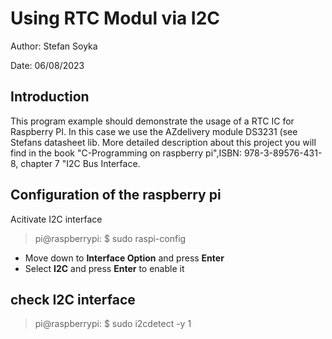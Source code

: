 # Using RTC Modul via I2C
Author: Stefan Soyka

Date: 06/08/2023


## Introduction
This program example should demonstrate the usage of a RTC IC for Raspberry PI. In this case we use the AZdelivery module DS3231 (see Stefans datasheet lib. More detailed description about this project you will find in the book "C-Programming on raspberry pi",ISBN: 978-3-89576-431-8, chapter 7 "I2C Bus Interface.

## Configuration of the raspberry pi
Acitivate I2C interface

> pi@raspberrypi: $ sudo raspi-config
- Move down to **Interface Option** and press **Enter**
- Select **I2C** and press **Enter** to enable it

##  check I2C interface
> pi@raspberrypi: $ sudo i2cdetect -y 1



